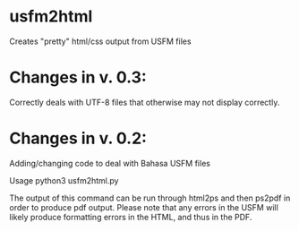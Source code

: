 # usfm2html
Creates "pretty" html/css output from USFM files

# Changes in v. 0.3:
   Correctly deals with UTF-8 files that otherwise may not display correctly.

# Changes in v. 0.2:
   Adding/changing code to deal with Bahasa USFM files

  Usage python3 usfm2html.py <path to USFM file>

 The output of this command can be run through html2ps and then ps2pdf in order to produce pdf output.
 Please note that any errors in the USFM will likely produce formatting errors in the HTML, and thus in the PDF.
